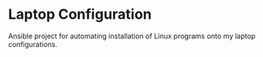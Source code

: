 # Laptop Configuration

Ansible project for automating installation of Linux programs onto my laptop configurations.